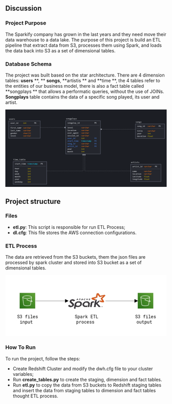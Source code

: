 ## Discussion



### Project Purpose

The Sparkify company has grown in the last years and they need move their data warehouse to a data lake. The purpose of this project is build an ETL pipeline that extract data from S3, processes them using Spark, and loads the data back into S3 as a set of dimensional tables.



### Database Schema

The project was built based on the star architecture. There are 4 dimension tables: **users** **, ** **songs**, **artistis ** and **time **, the 4 tables refer to the entities of our business model, there is also a fact table called **songplays ** that allows a performatic queries, without the use of JOINs. **Songplays** table contains the data of a specific song played, its user and artist.

![schema](./schema_dl.png)



## Project structure

### Files 

- **etl.py**: This script is responsible for run ETL Process;
- **dl.cfg**: This file stores the AWS connection configurations.



### ETL Process

The data are retrieved from the S3 buckets, them the json files are processed by spark cluster and stored into S3 bucket as a set of dimensional tables.

![ETL Procces](./etl_process.png)



### How To Run

To run the project, follow the steps: 

- Create Redshift Cluster and modify the dwh.cfg file to your cluster variables;
- Run **create_tables.py** to create the staging, dimension and fact tables.
- Run **etl.py** to copy the data from S3 buckets to Redshift staging tables and insert the data from staging tables to dimension and fact tables thought ETL process.